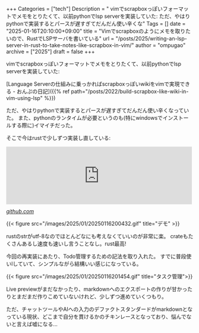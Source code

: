 +++
Categories = ["tech"]
Description = " vimでscrapboxっぽいフォーマットでメモをとりたくて、以前pythonでlsp serverを実装していた:   ただ、やはりpythonで実装するとパースが遅すぎてだんだん使い辛くな"
Tags = []
date = "2025-01-16T20:10:00+09:00"
title = "Vimでscrapboxのようにメモを取りたいので、RustでLSPサーバを書いている"
url = "/posts/2025/writing-an-lsp-server-in-rust-to-take-notes-like-scrapbox-in-vim/"
author = "ompugao"
archive = ["2025"]
draft = false
+++

<body>
<p>vimでscrapboxっぽいフォーマットでメモをとりたくて、以前pythonでlsp serverを実装していた:</p>

[Language Serverの仕組みに乗っかればscrapboxっぽいwikiをvimで実現できる - おんぷの日記]({{% ref path="/posts/2022/build-scrapbox-like-wiki-in-vim-using-lsp" %}})

<p>ただ、やはりpythonで実装するとパースが遅すぎてだんだん使い辛くなっていた。
また、pythonのランタイムが必要というのも(特にwindowsでインストールする際に)イマイチだった。</p>

<p>そこで今はrustで少しずつ実装し直している:</p>

<p><iframe src="https://hatenablog-parts.com/embed?url=https%3A%2F%2Fgithub.com%2Fompugao%2Fpatto" title="GitHub - ompugao/patto: 🐙 A simple, language server-powered plain-text format for quick note-taking, outlining, and task management." class="embed-card embed-webcard" scrolling="no" frameborder="0" style="display: block; width: 100%; height: 155px; max-width: 500px; margin: 10px 0px;" loading="lazy"></iframe><cite class="hatena-citation"><a href="https://github.com/ompugao/patto">github.com</a></cite></p>

{{< figure src="/images/2025/01/20250116200432.gif" title="デモ" >}}

<p>rustのstrがutf-8なのでほとんどなにも考えなくていいのが非常に楽。
crateもたくさんあるし速度も速いし言うことなし。rust最高!</p>

<p>今回の再実装にあたり、Todo管理するための記法を取り入れた。
すでに普段使いlしていて、シンプルながら結構いい感じになっている。</p>

{{< figure src="/images/2025/01/20250116201454.gif" title="タスク管理">}}

<p>Live previewがまだなかったり、markdownへのエクスポートの作りが甘かったりとまだまだ作りこめていないけれど、少しずつ進めていくつもり。</p>

<p>ただ、チャットツールやAIへの入力のデファクトスタンダードがmarkdownとなっている現状、どこまで自分を貫けるかのチキンレースとなっており、悩んでないと言えば嘘になる…</p>
</body>
